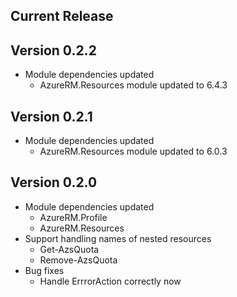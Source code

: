 ﻿<!--
    Please leave this section at the top of the change log.

    Changes for the current release should go under the section titled "Current Release", and should adhere to the following format:

    ## Current Release
    * Overview of change #1
        - Additional information about change #1
    * Overview of change #2
        - Additional information about change #2
        - Additional information about change #2
    * Overview of change #3
    * Overview of change #4
        - Additional information about change #4

    ## YYYY.MM.DD - Version X.Y.Z (Previous Release)
    * Overview of change #1
        - Additional information about change #1
-->
## Current Release

## Version 0.2.2
* Module dependencies updated
    * AzureRM.Resources module updated to 6.4.3

## Version 0.2.1
* Module dependencies updated
    * AzureRM.Resources module updated to 6.0.3

## Version 0.2.0
* Module dependencies updated
	* AzureRM.Profile
	* AzureRM.Resources
* Support handling names of nested resources
	* Get-AzsQuota
	* Remove-AzsQuota
* Bug fixes
	* Handle ErrrorAction correctly now